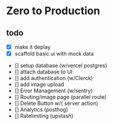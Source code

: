 # Zero to Production

## todo

- [x] make it deplay
- [x] scaffold basic ui with mock data
- [] setup database (w/vercel postgres)
- [] attach database to UI
- [] add authentication (w/Clerck)
- [] add image upload
- [] Error Management (w/sentry)
- [] Routing/image page (parallel route)
- [] Delete Button w/( server action)
- [] Analytics (posthog)
- [] Ratelimiting (upstash)
